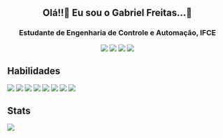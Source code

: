 <h2 align=center>Olá!!👋 Eu sou o Gabriel Freitas...🎉</h2>
<h3 align=center>Estudante de Engenharia de Controle e Automação, IFCE</h3>

<div align=center>
  <a href="https://www.instagram.com/gabfreitassilva"><img src="https://img.shields.io/badge/Instagram-E4405F?style=for-the-badge&logo=instagram&logoColor=white"></a>
  <a href="https://twitter.com/gabfreitassilva"><img src="https://img.shields.io/badge/Twitter-1DA1F2?style=for-the-badge&logo=twitter&logoColor=white"></a>
  <a href="https://www.linkedin.com/in/gabfreitassilva"><img src="https://img.shields.io/badge/LinkedIn-0077B5?style=for-the-badge&logo=linkedin&logoColor=white"></a>
  <a href=mailto:contatofreitas.gab@gmail.com><img src="https://img.shields.io/badge/Gmail-D14836?style=for-the-badge&logo=gmail&logoColor=white"></a>
</div>

<h2>Habilidades</h2>
<div>
  <img src="https://img.shields.io/badge/C%2B%2B-00599C?style=for-the-badge&logo=c%2B%2B&logoColor=white">
  <img src="https://img.shields.io/badge/C-00599C?style=for-the-badge&logo=c&logoColor=white">
  <img src="https://img.shields.io/badge/Arduino-00979D?style=for-the-badge&logo=Arduino&logoColor=white">
  <img src="https://img.shields.io/badge/HTML5-E34F26?style=for-the-badge&logo=html5&logoColor=white">
  <img src="https://img.shields.io/badge/CSS3-1572B6?style=for-the-badge&logo=css3&logoColor=white">
  <img src="https://img.shields.io/badge/Git-E34F26?style=for-the-badge&logo=git&logoColor=white">
  <img src="https://img.shields.io/badge/JavaScript-323330?style=for-the-badge&logo=javascript&logoColor=F7DF1E">
  <img src="https://img.shields.io/badge/Python-14354C?style=for-the-badge&logo=python&logoColor=white">
</div>

<h2>Stats</h2>
<div>
  <img src="https://github-readme-stats.vercel.app/api/top-langs/?username=gabfreitassilva&layout=compact&theme=github_dark">
</div>
